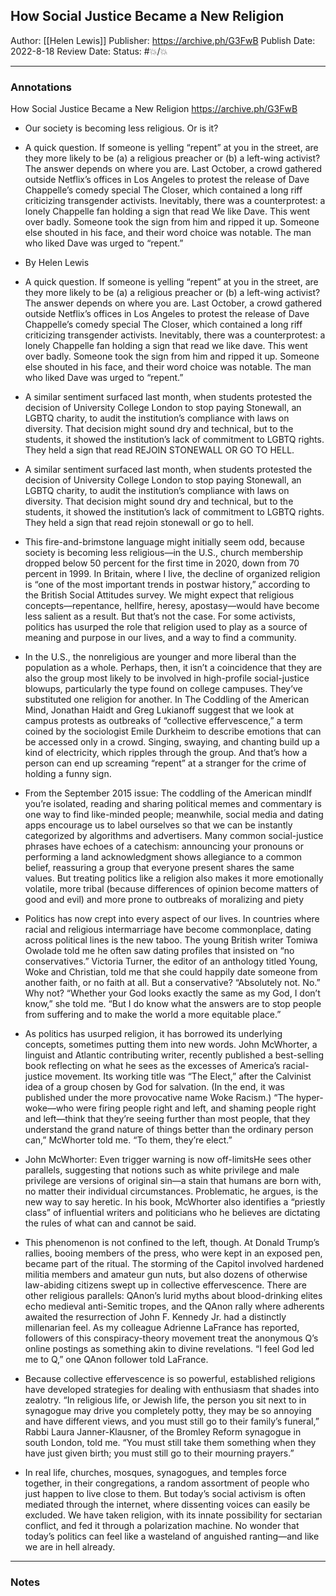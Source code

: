 ## How Social Justice Became a New Religion

Author: [[Helen Lewis]]
Publisher: https://archive.ph/G3FwB
Publish Date: 2022-8-18
Review Date:
Status: #💥/💥

___

### Annotations

How Social Justice Became a New Religion
https://archive.ph/G3FwB

- Our society is becoming less religious. Or is it?

- A quick question. If someone is yelling “repent” at you in the street, are they more likely to be (a) a religious preacher or (b) a left-wing activist?The answer depends on where you are. Last October, a crowd gathered outside Netflix’s offices in Los Angeles to protest the release of Dave Chappelle’s comedy special The Closer, which contained a long riff criticizing transgender activists. Inevitably, there was a counterprotest: a lonely Chappelle fan holding a sign that read We like Dave. This went over badly. Someone took the sign from him and ripped it up. Someone else shouted in his face, and their word choice was notable. The man who liked Dave was urged to “repent.”

- By Helen Lewis

- A quick question. If someone is yelling “repent” at you in the street, are they more likely to be (a) a religious preacher or (b) a left-wing activist?The answer depends on where you are. Last October, a crowd gathered outside Netflix’s offices in Los Angeles to protest the release of Dave Chappelle’s comedy special The Closer, which contained a long riff criticizing transgender activists. Inevitably, there was a counterprotest: a lonely Chappelle fan holding a sign that read we like dave. This went over badly. Someone took the sign from him and ripped it up. Someone else shouted in his face, and their word choice was notable. The man who liked Dave was urged to “repent.”

- A similar sentiment surfaced last month, when students protested the decision of University College London to stop paying Stonewall, an LGBTQ charity, to audit the institution’s compliance with laws on diversity. That decision might sound dry and technical, but to the students, it showed the institution’s lack of commitment to LGBTQ rights. They held a sign that read REJOIN STONEWALL OR GO TO HELL.

- A similar sentiment surfaced last month, when students protested the decision of University College London to stop paying Stonewall, an LGBTQ charity, to audit the institution’s compliance with laws on diversity. That decision might sound dry and technical, but to the students, it showed the institution’s lack of commitment to LGBTQ rights. They held a sign that read rejoin stonewall or go to hell.

- This fire-and-brimstone language might initially seem odd, because society is becoming less religious—in the U.S., church membership dropped below 50 percent for the first time in 2020, down from 70 percent in 1999. In Britain, where I live, the decline of organized religion is “one of the most important trends in postwar history,” according to the British Social Attitudes survey. We might expect that religious concepts—repentance, hellfire, heresy, apostasy—would have become less salient as a result. But that’s not the case. For some activists, politics has usurped the role that religion used to play as a source of meaning and purpose in our lives, and a way to find a community.

- In the U.S., the nonreligious are younger and more liberal than the population as a whole. Perhaps, then, it isn’t a coincidence that they are also the group most likely to be involved in high-profile social-justice blowups, particularly the type found on college campuses. They’ve substituted one religion for another. In The Coddling of the American Mind, Jonathan Haidt and Greg Lukianoff suggest that we look at campus protests as outbreaks of “collective effervescence,” a term coined by the sociologist Emile Durkheim to describe emotions that can be accessed only in a crowd. Singing, swaying, and chanting build up a kind of electricity, which ripples through the group. And that’s how a person can end up screaming “repent” at a stranger for the crime of holding a funny sign.

- From the September 2015 issue: The coddling of the American mindIf you’re isolated, reading and sharing political memes and commentary is one way to find like-minded people; meanwhile, social media and dating apps encourage us to label ourselves so that we can be instantly categorized by algorithms and advertisers. Many common social-justice phrases have echoes of a catechism: announcing your pronouns or performing a land acknowledgment shows allegiance to a common belief, reassuring a group that everyone present shares the same values. But treating politics like a religion also makes it more emotionally volatile, more tribal (because differences of opinion become matters of good and evil) and more prone to outbreaks of moralizing and piety

- Politics has now crept into every aspect of our lives. In countries where racial and religious intermarriage have become commonplace, dating across political lines is the new taboo. The young British writer Tomiwa Owolade told me he often saw dating profiles that insisted on “no conservatives.” Victoria Turner, the editor of an anthology titled Young, Woke and Christian, told me that she could happily date someone from another faith, or no faith at all. But a conservative? “Absolutely not. No.” Why not? “Whether your God looks exactly the same as my God, I don’t know,” she told me. “But I do know what the answers are to stop people from suffering and to make the world a more equitable place.”

- As politics has usurped religion, it has borrowed its underlying concepts, sometimes putting them into new words. John McWhorter, a linguist and Atlantic contributing writer, recently published a best-selling book reflecting on what he sees as the excesses of America’s racial-justice movement. Its working title was “The Elect,” after the Calvinist idea of a group chosen by God for salvation. (In the end, it was published under the more provocative name Woke Racism.) “The hyper-woke—who were firing people right and left, and shaming people right and left—think that they’re seeing further than most people, that they understand the grand nature of things better than the ordinary person can,” McWhorter told me. “To them, they’re elect.”

- John McWhorter: Even trigger warning is now off-limitsHe sees other parallels, suggesting that notions such as white privilege and male privilege are versions of original sin—a stain that humans are born with, no matter their individual circumstances. Problematic, he argues, is the new way to say heretic. In his book, McWhorter also identifies a “priestly class” of influential writers and politicians who he believes are dictating the rules of what can and cannot be said.

- This phenomenon is not confined to the left, though. At Donald Trump’s rallies, booing members of the press, who were kept in an exposed pen, became part of the ritual. The storming of the Capitol involved hardened militia members and amateur gun nuts, but also dozens of otherwise law-abiding citizens swept up in collective effervescence. There are other religious parallels: QAnon’s lurid myths about blood-drinking elites echo medieval anti-Semitic tropes, and the QAnon rally where adherents awaited the resurrection of John F. Kennedy Jr. had a distinctly millenarian feel. As my colleague Adrienne LaFrance has reported, followers of this conspiracy-theory movement treat the anonymous Q’s online postings as something akin to divine revelations. “I feel God led me to Q,” one QAnon follower told LaFrance.

- Because collective effervescence is so powerful, established religions have developed strategies for dealing with enthusiasm that shades into zealotry. “In religious life, or Jewish life, the person you sit next to in synagogue may drive you completely potty, they may be so annoying and have different views, and you must still go to their family’s funeral,” Rabbi Laura Janner-Klausner, of the Bromley Reform synagogue in south London, told me. “You must still take them something when they have just given birth; you must still go to their mourning prayers.”

- In real life, churches, mosques, synagogues, and temples force together, in their congregations, a random assortment of people who just happen to live close to them. But today’s social activism is often mediated through the internet, where dissenting voices can easily be excluded. We have taken religion, with its innate possibility for sectarian conflict, and fed it through a polarization machine. No wonder that today’s politics can feel like a wasteland of anguished ranting—and like we are in hell already.

___

### Notes

